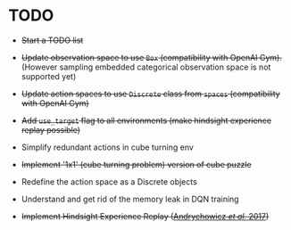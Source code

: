 # TODO

* ~~Start a TODO list~~

* ~~Update observation space to use `Box` (compatibility with OpenAI Gym).~~ (However sampling embedded categorical observation space is not supported yet)
* ~~Update action spaces to use `Discrete` class from `spaces` (compatibility with OpenAI Gym)~~
* ~~Add `use_target` flag to all environments (make hindsight experience replay possible)~~
* Simplify redundant actions in cube turning env
* ~~Implement '1x1' (cube turning problem) version of cube puzzle~~ 
* Redefine the action space as a Discrete objects 
* Understand and get rid of the memory leak in DQN training
* ~~Implement Hindsight Experience Replay ([Andrychowicz <em>et al.</em> 2017](https://papers.nips.cc/paper/7090-hindsight-experience-replay.html))~~

